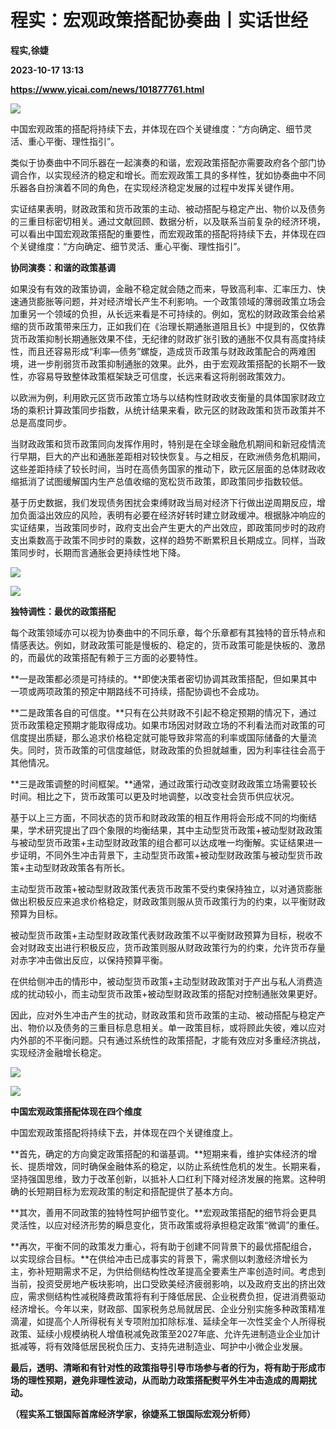 # 程实：宏观政策搭配协奏曲丨实话世经
**程实,徐婕**

**2023-10-17 13:13**

**https://www.yicai.com/news/101877761.html**

![](https://imgcdn.yicai.com/uppics/slides/2023/10/d9861d58ee3a0dd18d460a2bc8e06845.jpg)

中国宏观政策的搭配将持续下去，并体现在四个关键维度：“方向确定、细节灵活、重心平衡、理性指引”。

类似于协奏曲中不同乐器在一起演奏的和谐，宏观政策搭配亦需要政府各个部门协调合作，以实现经济的稳定和增长。而宏观政策工具的多样性，犹如协奏曲中不同乐器各自扮演着不同的角色，在实现经济稳定发展的过程中发挥关键作用。

实证结果表明，财政政策和货币政策的主动、被动搭配与稳定产出、物价以及债务的三重目标密切相关。通过文献回顾、数据分析，以及联系当前复杂的经济环境，可以看出中国宏观政策搭配的重要性，而宏观政策的搭配将持续下去，并体现在四个关键维度：“方向确定、细节灵活、重心平衡、理性指引”。

**协同演奏：和谐的政策基调**

如果没有有效的政策协调，金融不稳定就会随之而来，导致高利率、汇率压力、快速通货膨胀等问题，并对经济增长产生不利影响。一个政策领域的薄弱政策立场会加重另一个领域的负担，从长远来看是不可持续的。例如，宽松的财政政策会给紧缩的货币政策带来压力，正如我们在《治理长期通胀道阻且长》中提到的，仅依靠货币政策抑制长期通胀效果不佳，无纪律的财政扩张引致的通胀不仅具有高度持续性，而且还容易形成“利率—债务”螺旋，造成货币政策与财政政策配合的两难困境，进一步削弱货币政策抑制通胀的效果。此外，由于宏观政策搭配的长期不一致性，亦容易导致整体政策框架缺乏可信度，长远来看这将削弱政策效力。

以欧洲为例，利用欧元区货币政策立场与以结构性财政收支衡量的具体国家财政立场的乘积计算政策同步指数，从统计结果来看，欧元区的财政政策和货币政策并不总是高度同步。

当财政政策和货币政策同向发挥作用时，特别是在全球金融危机期间和新冠疫情流行早期，巨大的产出和通胀差距相对较快恢复。与之相反，在欧洲债务危机期间，这些差距持续了较长时间，当时在高债务国家的推动下，欧元区层面的总体财政收缩抵消了试图缓解国内生产总值收缩的宽松货币政策，即政策同步指数较低。

基于历史数据，我们发现债务困扰会束缚财政当局对经济下行做出逆周期反应，增加负面溢出效应的风险，表明有必要在经济好转时建立财政缓冲。根据脉冲响应的实证结果，当政策同步时，政府支出会产生更大的产出效应，即政策同步时的政府支出乘数高于政策不同步时的乘数，这样的趋势不断累积且长期成立。同样，当政策同步时，长期而言通胀会更持续性地下降。

![](https://imgcdn.yicai.com/uppics/images/2023/10/694c04ff681ffd310a9e8af97844bc85.jpg)

![](https://imgcdn.yicai.com/uppics/images/2023/10/e5f2dc92b1037600c99f6ac59c30ee9b.jpg)

**独特调性：最优的政策搭配**

每个政策领域亦可以视为协奏曲中的不同乐章，每个乐章都有其独特的音乐特点和情感表达。例如，财政政策可能是慢板的、稳定的，货币政策可能是快板的、激昂的，而最优的政策搭配有赖于三方面的必要特性。

**一是政策都必须是可持续的。**即使决策者密切协调其政策搭配，但如果其中一项或两项政策的预定中期路线不可持续，搭配协调也不会成功。

**二是政策各自的可信度。**只有在公共财政不引起不稳定预期的情况下，通过货币政策稳定预期才能取得成功。如果市场因对财政立场的不利看法而对政策的可信度提出质疑，那么追求价格稳定就可能导致非常高的利率或国际储备的大量流失。同时，货币政策的可信度越低，财政政策的负担就越重，因为利率往往会高于其他情况。

**三是政策调整的时间框架。**通常，通过政策行动改变财政政策立场需要较长时间。相比之下，货币政策可以更及时地调整，以改变社会货币供应状况。

基于以上三方面，不同状态的货币和财政政策的相互作用将会形成不同的均衡结果，学术研究提出了四个象限的均衡结果，其中主动型货币政策+被动型财政政策与被动型货币政策+主动型财政政策的组合都可以达成唯一均衡解。实证结果进一步证明，不同外生冲击背景下，主动型货币政策+被动型财政政策与被动型货币政策+主动型财政政策各有所长。

主动型货币政策+被动型财政政策代表货币政策不受约束保持独立，以对通货膨胀做出积极反应来追求价格稳定，财政政策则服从货币政策行为的约束，以平衡财政预算为目标。

被动型货币政策+主动型财政政策代表财政政策不以平衡财政预算为目标，税收不会对财政支出进行积极反应，货币政策则服从财政政策行为的约束，允许货币存量对赤字冲击做出反应，以保持预算平衡。

在供给侧冲击的情形中，被动型货币政策+主动型财政政策对于产出与私人消费造成的扰动较小，而主动型货币政策+被动型财政政策的搭配对控制通胀效果更好。

因此，应对外生冲击产生的扰动，财政政策和货币政策的主动、被动搭配与稳定产出、物价以及债务的三重目标息息相关。单一政策目标，或将顾此失彼，难以应对内外部的不平衡问题。只有通过系统性的政策搭配，才能有效应对多重经济挑战，实现经济金融增长稳定。

![](https://imgcdn.yicai.com/uppics/images/2023/10/3da614333fa5e6d19f1a8c8330f54ad1.jpg)

![](https://imgcdn.yicai.com/uppics/images/2023/10/6f6e8a5eb67fecdfa9ed5784f32ebaad.jpg)

**中国宏观政策搭配体现在四个维度**

中国宏观政策搭配将持续下去，并体现在四个关键维度上。

**首先，确定的方向奠定政策搭配的和谐基调。**短期来看，维护实体经济的增长、提质增效，同时确保金融体系的稳定，以防止系统性危机的发生。长期来看，坚持强国思维，致力于改革创新，以抵补人口红利下降对经济发展的拖累。这种明确的长短期目标为宏观政策的制定和搭配提供了基本方向。

**其次，善用不同政策的独特性呵护细节变化。**宏观政策搭配的细节将会更具灵活性，以应对经济形势的瞬息变化，货币政策或将承担稳定政策“微调”的重任。

**再次，平衡不同的政策发力重心，将有助于创建不同背景下的最优搭配组合，以实现综合目标。**在供给冲击已成事实的背景下，需求侧以刺激经济增长为主，弥补短期需求不足，为供给侧结构性改革提高全要素生产率创造时间。考虑到当前，投资受房地产板块影响，出口受欧美经济疲弱影响，以及政府支出的挤出效应，需求侧结构性减税降费政策将有利于降低居民、企业税费负担，促进消费驱动经济增长。今年以来，财政部、国家税务总局就居民、企业分别实施多种政策精准滴灌，如提高个人所得税有关专项附加扣除标准、延续全年一次性奖金个人所得税政策、延续小规模纳税人增值税减免政策至2027年底、允许先进制造业企业加计抵减等，将有效降低居民税负压力、支持先进制造业、呵护中小微企业发展。

**最后，透明、清晰和有针对性的政策指导引导市场参与者的行为，将有助于形成市场的理性预期，避免非理性波动，从而助力政策搭配熨平外生冲击造成的周期扰动。**

**（程实系工银国际首席经济学家，徐婕系工银国际宏观分析师）**